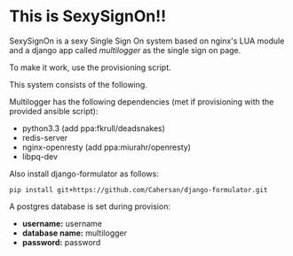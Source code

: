 # This is SexySignOn!!

SexySignOn is a sexy Single Sign On system based on nginx's LUA module and a 
django app called *multilogger* as the single sign on page.

To make it work, use the provisioning script.

This system consists of the following.

Multilogger has the following dependencies (met if provisioning with the
provided ansible script):

- python3.3 (add ppa:fkrull/deadsnakes)
- redis-server
- nginx-openresty (add ppa:miurahr/openresty)
- libpq-dev

Also install django-formulator as follows:

    pip install git+https://github.com/Cahersan/django-formulator.git

A postgres database is set during provision:

  * __username:__ username
  * __database name:__ multilogger
  * __password:__ password
